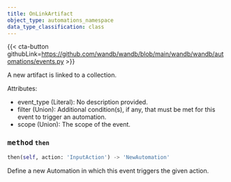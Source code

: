 ```yaml
---
title: OnLinkArtifact
object_type: automations_namespace
data_type_classification: class
---
```


{{< cta-button githubLink=https://github.com/wandb/wandb/blob/main/wandb/wandb/automations/events.py >}}



A new artifact is linked to a collection.

Attributes:
- event_type (Literal): No description provided.
- filter (Union): Additional condition(s), if any, that must be met for this event to trigger an automation.
- scope (Union): The scope of the event.

### <kbd>method</kbd> `then`
```python
then(self, action: 'InputAction') -> 'NewAutomation'
```
Define a new Automation in which this event triggers the given action.